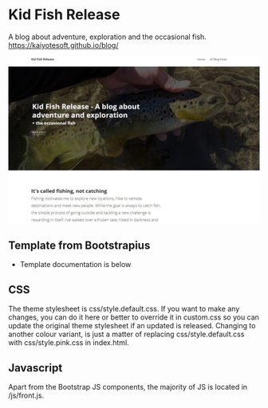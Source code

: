 # Kid Fish Release 
A blog about adventure, exploration and the occasional fish. <br>
https://kaiyotesoft.github.io/blog/

![Website Screenshot](https://github.com/KaiyoteSoft/blog/blob/master/img/blogScreenshot.JPG?raw=true)


## Template from Bootstrapius 
- Template documentation is below 

CSS
----------

The theme stylesheet is css/style.default.css. If you want to make any changes, 
you can do it here or better to override it in custom.css so you can update the original theme stylesheet if an updated is released. 
Changing to another colour variant, is just a matter of replacing css/style.default.css with css/style.pink.css in index.html.

Javascript
----------

Apart from the Bootstrap JS components, the majority of JS is located in /js/front.js. 

